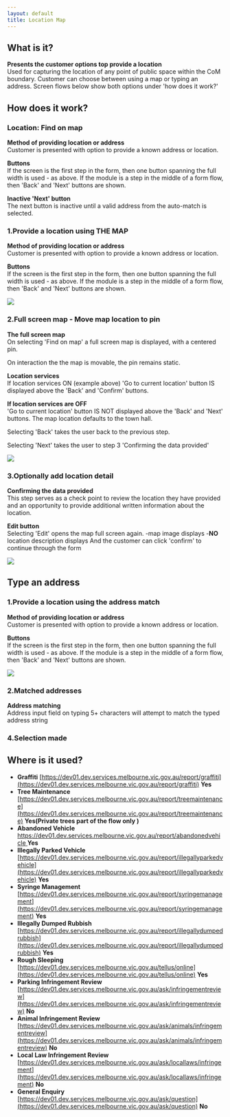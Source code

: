 ```yaml
---
layout: default
title: Location Map
---
```


## What is it?
__Presents the customer options top provide a location__ <br>
Used for capturing the location of any point of public space within the CoM boundary.
Customer can choose between using a map or typing an address.
Screen flows below show both options under 'how does it work?'


## How does it work?

### Location: Find on map

__Method of providing location or address__ <br> 
Customer is presented with option to provide a known address or location.

__Buttons__ <br>
If the screen is the first step in the form, then one button spanning the full width is used - as above.
If the module is a step in the middle of a form flow, then 'Back' and 'Next' buttons are shown. 

__Inactive 'Next' button__ <br>
The next button is inactive until a valid address from the auto-match is selected.



### 1.Provide a location using THE MAP

__Method of providing location or address__ <br>
Customer is presented with option to provide a known address or location.

__Buttons__ <br>
If the screen is the first step in the form, then one button spanning the full width is used - as above.
If the module is a step in the middle of a form flow, then 'Back' and 'Next' buttons are shown.

![](img/find_on_map.png)



### 2.Full screen map - Move map location to pin

__The full screen map__ <br>
On selecting 'Find on map' a full screen map is displayed, with a centered pin. 

On interaction the the map is movable, the pin remains static. 

__Location services__ <br>
If location services ON (example above)
'Go to current location' button IS displayed above the 'Back' and 'Confirm' buttons. 

__If location services are OFF__ <br>
'Go to current location' button IS NOT displayed above the 'Back' and 'Next' buttons. 
The map location defaults to the town hall.

Selecting 'Back' takes the user back to the previous step. 

Selecting 'Next' takes the user to step 3 'Confirming the data provided'

![](img/find_on_map_2.png)


### 3.Optionally add location detail

__Confirming the data provided__ <br>
This step serves as a check point to review the location they have provided and an opportunity to provide additional written information about the location. 

__Edit button__ <br>
Selecting 'Edit' opens the map full screen again.
-map image displays
-__NO__ location description displays
And the customer can click 'confirm' to continue through the form

![](img/find_on_map_3.png)

## Type an address

### 1.Provide a location using the address match 

__Method of providing location or address__ <br>
Customer is presented with option to provide a known address or location.

__Buttons__ <br>
If the screen is the first step in the form, then one button spanning the full width is used - as above.
If the module is a step in the middle of a form flow, then 'Back' and 'Next' buttons are shown. 

![](img/provide_location.png)

### 2.Matched addresses

__Address matching__ <br>
Address input field on typing 5+ characters will attempt to match the typed address string

### 4.Selection made

## Where is it used?

- __Graffiti__ [https://dev01.dev.services.melbourne.vic.gov.au/report/graffiti](https://dev01.dev.services.melbourne.vic.gov.au/report/graffiti)  __Yes__  
- __Tree Maintenance__ [https://dev01.dev.services.melbourne.vic.gov.au/report/treemaintenance](https://dev01.dev.services.melbourne.vic.gov.au/report/treemaintenance)  __Yes(Private trees part of the flow only )__
- __Abandoned Vehicle__ [https://dev01.dev.services.melbourne.vic.gov.au/report/abandonedvehicle ](https://dev01.dev.services.melbourne.vic.gov.au/report/abandonedvehicle )  __Yes__
- __Illegally Parked Vehicle__ [https://dev01.dev.services.melbourne.vic.gov.au/report/illegallyparkedvehicle](https://dev01.dev.services.melbourne.vic.gov.au/report/illegallyparkedvehicle)  __Yes__
- __Syringe Management__ [https://dev01.dev.services.melbourne.vic.gov.au/report/syringemanagement](https://dev01.dev.services.melbourne.vic.gov.au/report/syringemanagement)  __Yes__
- __Illegally Dumped Rubbish__ [https://dev01.dev.services.melbourne.vic.gov.au/report/illegallydumpedrubbish](https://dev01.dev.services.melbourne.vic.gov.au/report/illegallydumpedrubbish)  __Yes__
- __Rough Sleeping__ [https://dev01.dev.services.melbourne.vic.gov.au/tellus/online](https://dev01.dev.services.melbourne.vic.gov.au/tellus/online)  __Yes__
- __Parking Infringement Review__ [https://dev01.dev.services.melbourne.vic.gov.au/ask/infringementreview](https://dev01.dev.services.melbourne.vic.gov.au/ask/infringementreview)  __No__
- __Animal Infringement Review__ [https://dev01.dev.services.melbourne.vic.gov.au/ask/animals/infringementreview](https://dev01.dev.services.melbourne.vic.gov.au/ask/animals/infringementreview)  __No__
- __Local Law Infringement Review__ [https://dev01.dev.services.melbourne.vic.gov.au/ask/locallaws/infringement](https://dev01.dev.services.melbourne.vic.gov.au/ask/locallaws/infringement)  __No__
- __General Enquiry__ [https://dev01.dev.services.melbourne.vic.gov.au/ask/question](https://dev01.dev.services.melbourne.vic.gov.au/ask/question)  __No__
